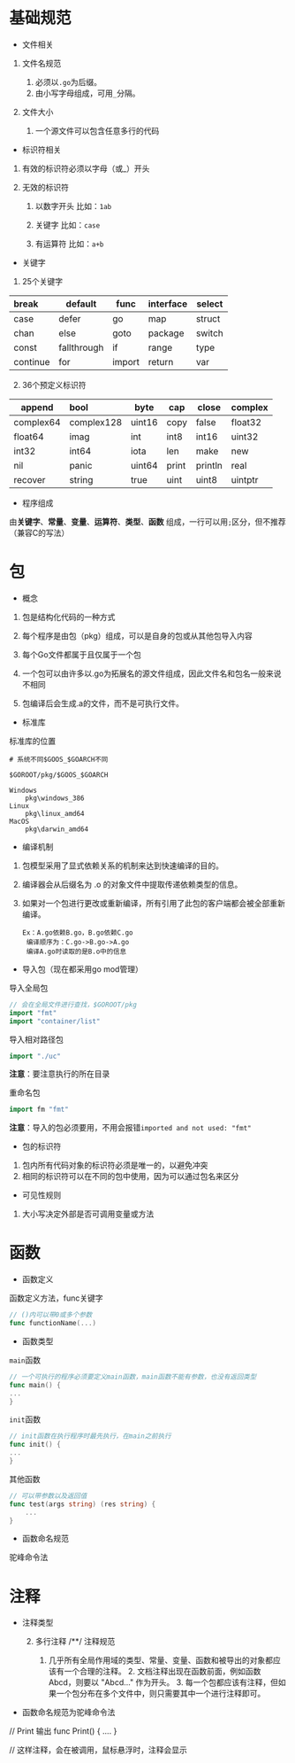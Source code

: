 # 基础规范

- 文件相关
1. 文件名规范
   
   1. 必须以`.go`为后缀。
   2. 由小写字母组成，可用`_`分隔。

2. 文件大小
   
   1. 一个源文件可以包含任意多行的代码
- 标识符相关
1. 有效的标识符必须以字母（或_）开头

2. 无效的标识符
   
   1. 以数字开头 比如：`1ab`
   
   2. 关键字 比如：`case`
   
   3. 有运算符 比如：`a+b`
- 关键字
1. 25个关键字

| break    | default     | func   | interface | select |
|:-------- | ----------- | ------ | --------- | ------ |
| case     | defer       | go     | map       | struct |
| chan     | else        | goto   | package   | switch |
| const    | fallthrough | if     | range     | type   |
| continue | for         | import | return    | var    |

2. 36个预定义标识符

| append    | bool       | byte   | cap   | close   | complex |
| --------- |:---------- | ------ | ----- | ------- | ------- |
| complex64 | complex128 | uint16 | copy  | false   | float32 |
| float64   | imag       | int    | int8  | int16   | uint32  |
| int32     | int64      | iota   | len   | make    | new     |
| nil       | panic      | uint64 | print | println | real    |
| recover   | string     | true   | uint  | uint8   | uintptr |

- 程序组成

由**关键字**、**常量**、**变量**、**运算符**、**类型**、**函数** 组成，一行可以用`;`区分，但不推荐（兼容C的写法）

# 包

- 概念
1. 包是结构化代码的一种方式

2. 每个程序是由包（pkg）组成，可以是自身的包或从其他包导入内容

3. 每个Go文件都属于且仅属于一个包

4. 一个包可以由许多以.go为拓展名的源文件组成，因此文件名和包名一般来说不相同

5. 包编译后会生成.a的文件，而不是可执行文件。
- 标准库

标准库的位置

```
# 系统不同$GOOS_$GOARCH不同

$GOROOT/pkg/$GOOS_$GOARCH

Windows
    pkg\windows_386
Linux
    pkg\linux_amd64
MacOS
    pkg\darwin_amd64
```

- 编译机制
1. 包模型采用了显式依赖关系的机制来达到快速编译的目的。

2. 编译器会从后缀名为 .o 的对象文件中提取传递依赖类型的信息。

3. 如果对一个包进行更改或重新编译，所有引用了此包的客户端都会被全部重新编译。
   
   ```
   Ex：A.go依赖B.go，B.go依赖C.go
    编译顺序为：C.go->B.go->A.go
    编译A.go时读取的是B.o中的信息
   ```
- 导入包（现在都采用go mod管理）

导入全局包

```go
// 会在全局文件进行查找，$GOROOT/pkg
import "fmt"
import "container/list"
```



导入相对路径包

```go
import "./uc"
```

**注意**：要注意执行的所在目录



重命名包

```go
import fm "fmt"
```

**注意**：导入的包必须要用，不用会报错`imported and not used: "fmt"`



- 包的标识符
1. 包内所有代码对象的标识符必须是唯一的，以避免冲突
2. 相同的标识符可以在不同的包中使用，因为可以通过包名来区分



- 可见性规则
1. 大小写决定外部是否可调用变量或方法



# 函数

- 函数定义

函数定义方法，func关键字

```go
// ()内可以带0或多个参数
func functionName(...)
```

- 函数类型

`main`函数

```go
// 一个可执行的程序必须要定义main函数，main函数不能有参数，也没有返回类型
func main() {
...
}
```

`init`函数

```go
// init函数在执行程序时最先执行，在main之前执行
func init() {
...
}
```

其他函数

```go
// 可以带参数以及返回值
func test(args string) (res string) {
    ...
}
```

- 函数命名规范

驼峰命令法

# 注释

- 注释类型
  
  
  
  
  
  
  
  2. 多行注释 /**/
     注释规范
     
     1. 几乎所有全局作用域的类型、常量、变量、函数和被导出的对象都应该有一个合理的注释。
        2. 文档注释出现在函数前面，例如函数 Abcd，则要以 "Abcd..." 作为开头。
        3. 每一个包都应该有注释，但如果一个包分布在多个文件中，则只需要其中一个进行注释即可。
* 函数命名规范为驼峰命令法

// Print 输出
func Print() {
    ....
}

// 这样注释，会在被调用，鼠标悬浮时，注释会显示

```

```

